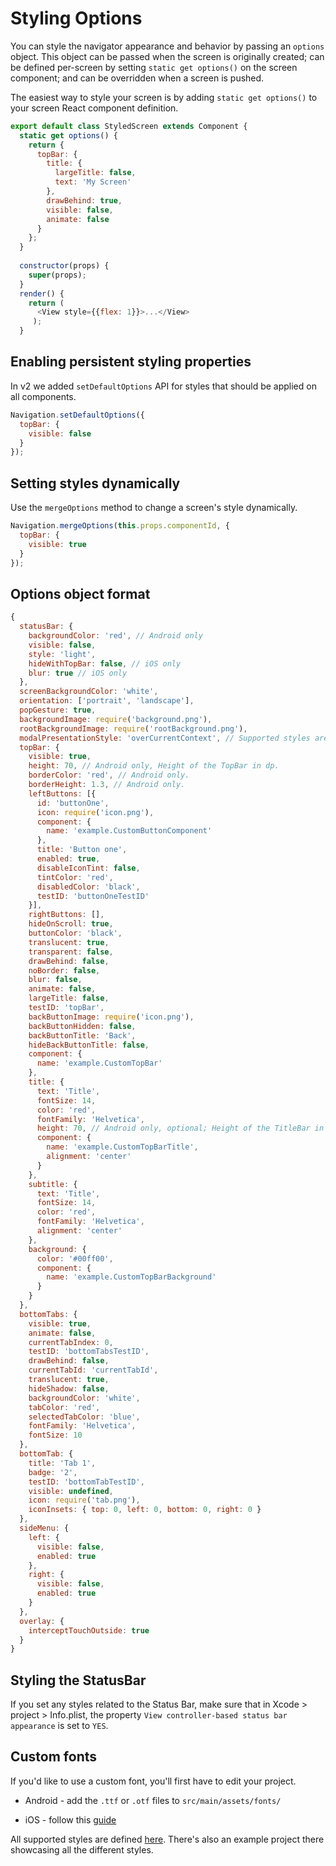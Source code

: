 # Styling Options

You can style the navigator appearance and behavior by passing an `options` object. This object can be passed when the screen is originally created; can be defined per-screen by setting `static get options()` on the screen component; and can be overridden when a screen is pushed.

The easiest way to style your screen is by adding `static get options()` to your screen React component definition.

```js
export default class StyledScreen extends Component {
  static get options() {
    return {
      topBar: {
        title: {
          largeTitle: false,
          text: 'My Screen'
        },
        drawBehind: true,
        visible: false,
        animate: false
      }
    };
  }
  
  constructor(props) {
    super(props);
  }
  render() {
    return (
      <View style={{flex: 1}}>...</View>
     );
  }
```

## Enabling persistent styling properties
In v2 we added `setDefaultOptions` API for styles that should be applied on all components.

```js
Navigation.setDefaultOptions({
  topBar: {
    visible: false
  }
});
```

## Setting styles dynamically
Use the `mergeOptions` method to change a screen's style dynamically.

```js
Navigation.mergeOptions(this.props.componentId, {
  topBar: {
    visible: true
  }
});
```

## Options object format

```js
{
  statusBar: {
    backgroundColor: 'red', // Android only
    visible: false,
    style: 'light',
    hideWithTopBar: false, // iOS only
    blur: true // iOS only
  },
  screenBackgroundColor: 'white',
  orientation: ['portrait', 'landscape'],
  popGesture: true,
  backgroundImage: require('background.png'),
  rootBackgroundImage: require('rootBackground.png'),
  modalPresentationStyle: 'overCurrentContext', // Supported styles are: 'formSheet', 'pageSheet', 'overFullScreen', 'overCurrentContext', 'currentContext', 'popOver', 'fullScreen' and 'none'. On Android, only overCurrentContext and none are supported.
  topBar: {
    visible: true,
    height: 70, // Android only, Height of the TopBar in dp.
    borderColor: 'red', // Android only.
    borderHeight: 1.3, // Android only.
    leftButtons: [{
      id: 'buttonOne',
      icon: require('icon.png'),
      component: {
        name: 'example.CustomButtonComponent'
      },
      title: 'Button one',
      enabled: true,
      disableIconTint: false,
      tintColor: 'red',
      disabledColor: 'black',
      testID: 'buttonOneTestID'
    }],
    rightButtons: [],
    hideOnScroll: true,
    buttonColor: 'black',
    translucent: true,
    transparent: false,
    drawBehind: false,
    noBorder: false,
    blur: false,
    animate: false,
    largeTitle: false,
    testID: 'topBar',
    backButtonImage: require('icon.png'),
    backButtonHidden: false,
    backButtonTitle: 'Back',
    hideBackButtonTitle: false,
    component: {
      name: 'example.CustomTopBar'
    },
    title: {
      text: 'Title',
      fontSize: 14,
      color: 'red',
      fontFamily: 'Helvetica',
      height: 70, // Android only, optional; Height of the TitleBar in dp.
      component: {
        name: 'example.CustomTopBarTitle',
        alignment: 'center'
      }
    },
    subtitle: {
      text: 'Title',
      fontSize: 14,
      color: 'red',
      fontFamily: 'Helvetica',
      alignment: 'center'
    },
    background: {
      color: '#00ff00',
      component: {
        name: 'example.CustomTopBarBackground'
      }
    }
  },
  bottomTabs: {
    visible: true,
    animate: false,
    currentTabIndex: 0,
    testID: 'bottomTabsTestID',
    drawBehind: false,
    currentTabId: 'currentTabId',
    translucent: true,
    hideShadow: false,
    backgroundColor: 'white',
    tabColor: 'red',
    selectedTabColor: 'blue',
    fontFamily: 'Helvetica',
    fontSize: 10
  },
  bottomTab: {
    title: 'Tab 1',
    badge: '2',
    testID: 'bottomTabTestID',
    visible: undefined,
    icon: require('tab.png'),
    iconInsets: { top: 0, left: 0, bottom: 0, right: 0 }
  },
  sideMenu: {
    left: {
      visible: false,
      enabled: true
    },
    right: {
      visible: false,
      enabled: true
    }
  },
  overlay: {
    interceptTouchOutside: true
  }
}
```

## Styling the StatusBar
If you set any styles related to the Status Bar, make sure that in Xcode > project > Info.plist, the property `View controller-based status bar appearance` is set to `YES`.

## Custom fonts
If you'd like to use a custom font, you'll first have to edit your project.

* Android - add the `.ttf` or `.otf` files to `src/main/assets/fonts/`

* iOS - follow this [guide](https://medium.com/@dabit3/adding-custom-fonts-to-react-native-b266b41bff7f)

All supported styles are defined [here](https://github.com/wix/react-native-controllers#styling-navigation). There's also an example project there showcasing all the different styles.
